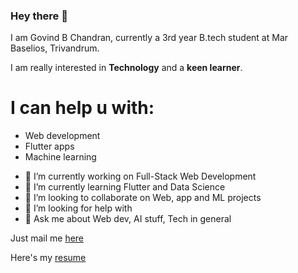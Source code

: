### Hey there 👋

I am Govind B Chandran, currently a 3rd year B.tech student at Mar Baselios, Trivandrum.


I am really interested in **Technology** and a **keen learner**. 

# I can help u with:
* Web development
* Flutter apps
* Machine learning


- 🔭 I’m currently working on Full-Stack Web Development
- 🌱 I’m currently learning Flutter and Data Science
- 👯 I’m looking to collaborate on Web, app and ML projects
- 🤔 I’m looking for help with 
- 💬 Ask me about Web dev, AI stuff, Tech in general

Just mail me <a href="mailto:govindchandran150@gmail.com"> here <a> 
 
 Here's my <a href= "https://chandran-jr.github.io/resume/"> resume <a>


